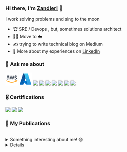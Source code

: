 ### Hi there, I'm [Zandler!](https://zandler.com.br) 👋


I work solving problems and sing to the moon


- 🏆 SRE / Devops , but, sometimes solutions architect 
- 👨‍💻 Move  to ☁️ 
- ✍️ trying to  write technical blog on Medium
- 📜️ More about my experiences on [LinkedIn](https://br.linkedin.com/in/zandler-oliveira)




### 💬 Ask me about

<a title="AWS"><img height="40" src="https://raw.githubusercontent.com/github/explore/master/topics/aws/aws.png"></a>
<a title="Azure"><img height="40" src="https://raw.githubusercontent.com/github/explore/master/topics/azure/azure.png"></a>
<a title="Kubernetes"><img height="40" src="https://www.vectorlogo.zone/logos/kubernetes/kubernetes-icon.svg"></a>
<a title="Terraform"><img height="40" src="https://www.vectorlogo.zone/logos/terraformio/terraformio-icon.svg"></a>
<a title="Docker"><img height="40" src="https://www.vectorlogo.zone/logos/docker/docker-icon.svg"></a>
<a title="ArgoCD"><img height="40" src="https://www.vectorlogo.zone/logos/argoprojio/argoprojio-icon.svg"></a>
<a title="Python"><img height="40" src="https://www.vectorlogo.zone/logos/python/python-icon.svg"></a>
<a title="Linux"><img height="40" src="https://www.vectorlogo.zone/logos/linux/linux-icon.svg"></a>
<a title="Ansible"><img height="40" src="https://www.vectorlogo.zone/logos/ansible/ansible-icon.svg"></a>



### 🎖️ Certifications

<a title="AWS Certified Solutions Architect – Professional"><img height="60" src="https://images.credly.com/size/680x680/images/8e968853-15af-4bbc-9d03-cf518971909c/AWS-SolArchitect-Professional-2020.png"></a>
<a title="AWS Certified Solutions Architect – Associate"><img height="60" src="https://images.credly.com/size/680x680/images/4bc21d8b-4afe-4fbd-9a90-a9de8bf7b240/AWS-SolArchitect-Associate-2020.png"></a>
<a title="Microsoft Certified: Azure Developer Associate" href="https://www.credly.com/badges/3b2009cd-4c2f-4102-bf65-8cdb9ab48f70"><img height="60" src="https://images.credly.com/size/680x680/images/63316b60-f62d-4e51-aacc-c23cb850089c/azure-developer-associate-600x600.png"></a>



### 📕️ My Publications



<br/>


<details>
  <summary>Something interesting about me! 😄</summary>
   
  - No day without code 💻
  - Live and learn - Learning new things every day! 
  - Believe in self CI/CD (Continuous Improvements/Continuous Development) 🌱
</details>

<details>


<hr>

<p align="center">
  <i>📫 Reach out to me at one of the following places!</i>

  <p align="center">
    <a title="LinkedIn" href="https://br.linkedin.com/in/zandler-oliveir" alt="Linkedin"><img height="40" src="https://www.vectorlogo.zone/logos/linkedin/linkedin-icon.svg"></a>&nbsp;  
    <a title="Medium" href="https://medium.com/@zandler" alt="Medium"><img height="40" src="https://www.vectorlogo.zone/logos/medium/medium-icon.svg"></a>&nbsp; 
    <a title="GitHub" href="https://github.com/zandler" alt="GitHub"><img height="40" src="https://www.vectorlogo.zone/logos/github/github-icon.svg"></a>&nbsp; 
    <a title="Twitter" href="https://twitter.com/Zandler" alt="Twitter"><img height="40" src="https://www.vectorlogo.zone/logos/twitter/twitter-official.svg"></a>&nbsp; 
  </p>  
</p>
